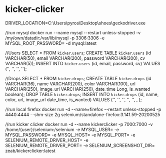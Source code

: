# kicker-clicker

DRIVER_LOCATION=C:\\Users\\pyros\\Desktop\\shoes\\geckodriver.exe

//run mysql
docker run --name mysql --restart unless-stopped -v /my/own/datadir:/var/lib/mysql -p 3306:3306 -e MYSQL_ROOT_PASSWORD= -d mysql:latest

//Users
SELECT * FROM `kicker`.`users`;
CREATE TABLE `kicker`.`users` (id VARCHAR(50), email VARCHAR(200), password VARCHAR(200), cv VARCHAR(5));
INSERT INTO `kicker`.`users`  (id, email, password, cv) VALUES ('', '', '', '');

//Drops
SELECT * FROM `kicker`.`drops`;
CREATE TABLE `kicker`.`drops` (id VARCHAR(36), name VARCHAR(200), color VARCHAR(100), url VARCHAR(250), image_url VARCHAR(250), date_time Long, is_wanted boolean);
DROP TABLE `kicker`.`drops`;
INSERT INTO `kicker`.`drops`  (id, name, color, url, image_url date_time, is_wanted) VALUES ('', '', '', '', '', , );

//run local firefox
docker run -d --name=firefox --restart unless-stopped -p 4440:4444 --shm-size 2g selenium/standalone-firefox:3.141.59-20200525



//run kicker clicker
docker run -d --name kickerclicker -p 7000:7000 -v /home/{user}/selenium:/selenium -e MYSQL_USER= -e MYSQL_PASSWORD= -e MYSQL_HOST= -e MYSQL_PORT= -e SELENIUM_REMOTE_DRIVER_HOST= -e SELENIUM_REMOTE_DRIVER_PORT= -e SELENIUM_SCREENSHOT_DIR= zeab/kickerclicker:latest

